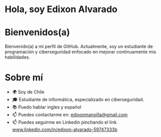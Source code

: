# Hola, soy Edixon Alvarado 

# Bienvenidos(a)

Bienvenido(a) a mi perfil de GitHub. Actualmente, soy un estudiante de programación y ciberseguridad enfocado en mejorar continuamente mis habilidades.

# Sobre mí

* 🌍 Soy de Chile
* 🎓 Estudiante de informática, especializado en ciberseguridad.
* 📚 Puedo hablar ingles y español
* 📫 Puedes contactarme en: edixonmansilla@gmail.com
* 📫 Puedes seguirme en Linkedin pinchando el link www.linkedin.com/in/edixon-alvarado-59747333b
